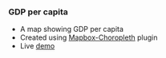 ### GDP per capita

- A map showing GDP per capita
- Created using [Mapbox-Choropleth](https://github.com/stevage/mapbox-choropleth) plugin
- Live [demo](https://keen-chandrasekhar-9acdd0.netlify.app/)
